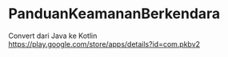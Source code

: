 # PanduanKeamananBerkendara
Convert dari Java ke Kotlin
<br>
https://play.google.com/store/apps/details?id=com.pkbv2
